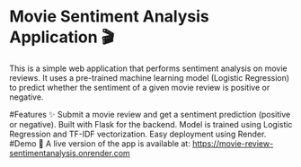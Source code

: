 # Movie Sentiment Analysis Application 🎬
This is a simple web application that performs sentiment analysis on movie reviews. It uses a pre-trained machine learning model (Logistic Regression) to predict whether the sentiment of a given movie review is positive or negative.

#Features ✨
Submit a movie review and get a sentiment prediction (positive or negative).
Built with Flask for the backend.
Model is trained using Logistic Regression and TF-IDF vectorization.
Easy deployment using Render.
#Demo 🚀
A live version of the app is available at: https://movie-review-sentimentanalysis.onrender.com
